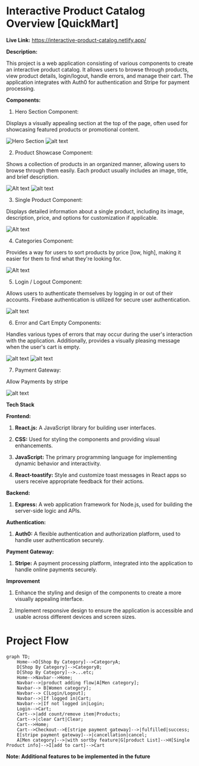 # Interactive Product Catalog Overview [QuickMart]

**Live Link:** https://interactive-product-catalog.netlify.app/

**Description:**

This project is a web application consisting of various components to create an interactive product catalog. It allows users to browse through products, view product details, login/logout, handle errors, and manage their cart. The application integrates with Auth0 for authentication and Stripe for payment processing.

**Components:**

1. Hero Section Component: 

Displays a visually appealing section at the top of the page, often used for showcasing featured products or promotional content.

![Hero Section](/Project%20UI/Home.png)
![alt text](/Project%20UI/Footer.png)

2. Product Showcase Component: 

Shows a collection of products in an organized manner, allowing users to browse through them easily. Each product usually includes an image, title, and brief description.

![Alt text](/Project%20UI/mcollection.png)
![alt text](/Project%20UI/wo.png)

3. Single Product Component: 

Displays detailed information about a single product, including its image, description, price, and options for customization if applicable.

![Alt text](/Project%20UI/singleProduct.png)

4. Categories Component:

Provides a way for users to sort products by price [low, high], making it easier for them to find what they're looking for.

![Alt text](/Project%20UI/category.png)

5. Login / Logout Component: 

Allows users to authenticate themselves by logging in or out of their accounts. Firebase authentication is utilized for secure user authentication.

![alt text](/Project%20UI/loginSignup.png)

6. Error and Cart Empty Components: 

Handles various types of errors that may occur during the user's interaction with the application. Additionally, provides a visually pleasing message when the user's cart is empty.

![alt text](/Project%20UI/cartclear.png)
![alt text](/Project%20UI/noInternet.png)

7. Payment Gateway:

Allow Payments by stripe

![alt text](/Project%20UI/payment.png)

**Tech Stack**

**Frontend:**

1. **React.js:** A JavaScript library for building user interfaces.

2. **CSS:** Used for styling the components and providing visual enhancements.

3. **JavaScript:** The primary programming language for implementing dynamic behavior and interactivity.

4. **React-toastify:** Style and customize toast messages in React apps so users receive appropriate feedback for their actions.

**Backend:**

1. **Express:** A web application framework for Node.js, used for building the server-side logic and APIs.

**Authentication:**

1. **Auth0:** A flexible authentication and authorization platform, used to handle user authentication securely.

**Payment Gateway:**

1. **Stripe:** A payment processing platform, integrated into the application to handle online payments securely.


**Improvement**

1. Enhance the styling and design of the components to create a more visually appealing interface.

2. Implement responsive design to ensure the application is accessible and usable across different devices and screen sizes.

# Project Flow

```mermaid
graph TD;
    Home-->D[Shop By Category]-->CategoryA;
    D[Shop By Category]-->CategoryB;
    D[Shop By Category]-->...etc;
    Home-->Navbar-->Home;
    Navbar-->|product adding flow|A[Men category];
    Navbar--> B[Women category];
    Navbar--> C[Login/Logout];
    Navbar-->|If logged in|Cart;
    Navbar-->|If not logged in|Login;
    Login-->Cart;
    Cart-->|add count/remove item|Products;
    Cart-->|clear Cart|Clear;
    Cart-->Home;
    Cart-->Checkout-->E[stripe payment gateway]-->|fulfilled|success;
    E[stripe payment gateway]-->|cancellation|cancel;
    A[Men category]-->|with sortby feature|G[product List]-->H[Single Product info]-->I[add to cart]-->Cart
```

**Note: Additional features to be implemented in the future**
